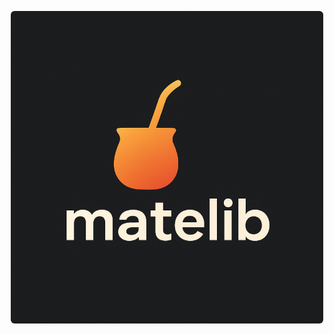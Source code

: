 <div align="center">
<p align="center">
  <img src="./public/matelib.webp" alt="RMG preview" width="500" style="border-radius: 6px;"/>
</p>
</div>

</div>
